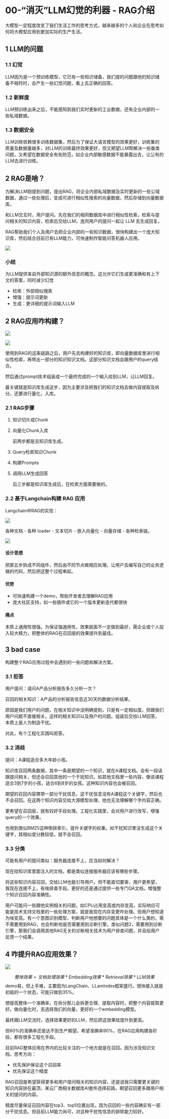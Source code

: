 # 00-“消灭”LLM幻觉的利器 - RAG介绍

大模型一定程度改变了我们生活工作的思考方式，越来越多的个人和企业在思考如何将大模型应用到更加实际的生产生活。

## 1 LLM的问题

### 1.1 幻觉

LLM因为是一个预训练模型，它已有一些知识储备，我们提的问题跟他的知识储备不相符时，会产生一些幻觉问题，看上去正确的回答。

### 1.2 新鲜度

LLM预训练出来之后，不能感知到我们实时更新的工业数据，还有企业内部的一些私域数据。

### 1.3 数据安全

LLM训练依赖很多训练数据集，然后为了保证大语言模型的效果更好，训练集的质量及数据量越多，对LLM的训练最终效果更好，但又期望LLM帮解决一些垂类问题，又希望在数据安全有些防范，如企业内部敏感数据不能暴露出去，让公有的LLM去进行训练。

## 2 RAG是啥？

为解决LLM刚提到问题，提出RAG，将企业内部私域数据及实时更新的一些公域数据，通过一些处理后，变成可进行相似性搜索的向量数据，然后存储到向量数据库。

和LLM交互时，用户提问。先在我们的相同数据库中进行相似性检索，检索与提问相关的知识内容，检索后交给LLM，连同用户的提问一起让 LLM 去生成回复。

RAG帮助我们个人及用户去把企业内部的一些知识数据，很快构建出一个庞大知识库，然后结合目前已有LLM能力，可快速制作智能问答机器人应用。

![](https://my-img.javaedge.com.cn/javaedge-blog/2024/06/47ab7653f34a903658793e80be1d8489.png)

### 小结

为LLM提供来自外部知识源的额外信息的概念。这允许它们生成更准确和有上下文的答案，同时减少幻觉

- 检索：外部相似搜索
- 增强：提示词更新
- 生成：更详细的提示词输入LLM

## 2 RAG应用咋构建？



![](https://my-img.javaedge.com.cn/javaedge-blog/2024/06/74f210f06ba2acf4b91bb726e762ab39.png)



![](https://my-img.javaedge.com.cn/javaedge-blog/2024/06/6bc1a91e2ac250fa0558a52f89d48640.png)

使用到RAG的这条链路之后，用户先去构建好的知识库，即向量数据库里进行相似性检索，再带出一部分的知识知识文档。这部分知识文档会跟用户的query结合。

然后通过prompt技术组装成一个最终完成的一个输入给到LLM，让LLM回复。

最关键就是知识库生成这步，因为主要涉及把我们的知识文档去做内容提取及拆分。还要进行量化，入库。

### 2.1 RAG步骤

1. 知识切片成Chunk

2. 向量化Chunk入库

   前两步都是去知识库生成。

3. Query检索知识Chunk

4. 构建Prompts

5. 调用LLM生成回答

   后三步都是知识库生成后，在检索方面需要做的。

### 2.2 基于Langchain构建 RAG 应用

Langchain中RAG的实现：

![](https://my-img.javaedge.com.cn/javaedge-blog/2024/06/08cc6cd9c8945bebc67d50fde04618f0.png)

各种文档 - 各种 loader - 文本切片 - 嵌入向量化 - 向量存储 - 各种检索链。



![](https://my-img.javaedge.com.cn/javaedge-blog/2024/06/d23779a15d1e548c9fecfd3b501e8b3c.png)

#### 设计思想

把那五步拆成不同组件，然后由不同节点做相应处理。让用户去编写自己的业务逻辑的代码，然后把这整个过程串起。

#### 优势

- 可快速构建一个demo，帮助开发者去理解RAG应用
- 庞大社区支持，如一些插件或它的一个版本更新迭代都很快

#### 痛点

本质上通用性很强。为保证强通用性，效果层面不一定做到最好，需企业或个人投入较大精力，把整体的RAG在召回层的效果提升到最佳。

## 3 bad case

构建整个RAG应用过程中会遇到的一些问题和解决方案。

### 3.1 拒答

用户提问：请问A产品分析报告多久分析一次？

召回的相关知识：A产品的分析报告信息近30天的数据分析结果。

原因是我们用户的问题，在相关知识中没明确提到，只是有一定相似度。但跟我们用户问题不直接相关。这样的相关知识以及用户的问题。组装后交给LLM回答，本质上是人为制造干扰。

对此，有个工程化实践叫拒答。

### 3.2 消歧

提问：A课程适合多大年龄小孩。

知识库召回两条数据，其中一条是期望的一个知识，就在A课程文档。会有一段话跟提问相关，但还会召回其他的一个干扰知识。如其他文档里一些内容，像该课程适合3到7岁的小孩，适合6到8岁的女孩。这种知识内容也会被召回。

期望的召回内容携带一部分干扰信息，这干扰信息没有A课程这个关键字，然后也不会召回。在这两个知识内容交给大源模型处理，他也无法理解哪个字内容正确。

更希望在召回层，就有较好手段处理。工程化实践里，会对用户进行改写，增强query的一个效果。

也用到类似BM25这种倒排索引，提升关键字的权重。如干扰知识里没生成这个关键字，其相似度分数较低，就不会召回。

### 3.3 分类

可能有用户的提问类似：服务器连接不上，应当如何解决？

现在给知识库里面注入的文档，都是类似连接服务器应该有哪些步骤。

将这些知识内容召回，交给LLM也能引导用户。但不能直切要害，用户更希望，我现在连接不上，有啥排查手段。更好的还是通过提供一些专门QA文档，增强整个知识召回内容准确性。

用户可能问一些跟他实例相关的问题。如CPU占用变高或内存变高，实际响应可能是技术支持文档里的一些处理方案，就是我现在内存变更咋处理。但用户想知道为啥变高。有一个意图识别模型，判断用户他想要的问题具体是一个什么类的，需不需要用到RAG，也会判断他是否需要用到诊断引擎。类似问题2，需要用到诊断引擎，那我们会调用其他RAG无关的诊断相关技术为用户排查问题，并且给用户反馈一个结果。

## 4 咋提升RAG应用效果？



![](https://my-img.javaedge.com.cn/javaedge-blog/2024/06/436b65827d8f997647d25dc980076556.png)

$$
整体效果 = 文档处理效果 * Embedding效果 * Retrieval效果 * LLM效果
$$
demo易，但上手难，主要因为LangChain、LLamIndex框架盛行。很快接入就是初级的一个状态，可能只做到35%。

想提高整体一个准确率，在拆分那儿会拆更合理、提取内容时，把整个内容提取更好。做向量化时，去选择我们的向量，更好的一个embedding模型。

最终跟LLM交流时，选择效果更好的LLM，然后把这效果给提升到更高。

但60%的准确率还是达不到生产期望。希望准确率90%，在RAG应用构建各阶段，都有很多工程化手段。

目前RAG整体应用在界内的比较关注的一个地方就是在召回。因为涉及知识文档，思考方向：

- 优先保护保证这个召回率
- 优先保证这个精度

RAG召回是希望获得更多和用户提问相关的知识内容，还是说我只需要更关键的知识内容排在最顶。某云厂商相关数据库AI套件选择前路，期望召回更多跟用户相关的提问的内容。

精度尽量保证召回内容在top3、top5位置出现，因为召回的一些内容确实有一部分干扰信息。但目前LLM能力尚可，对这种干扰性信息的排除能力较好。